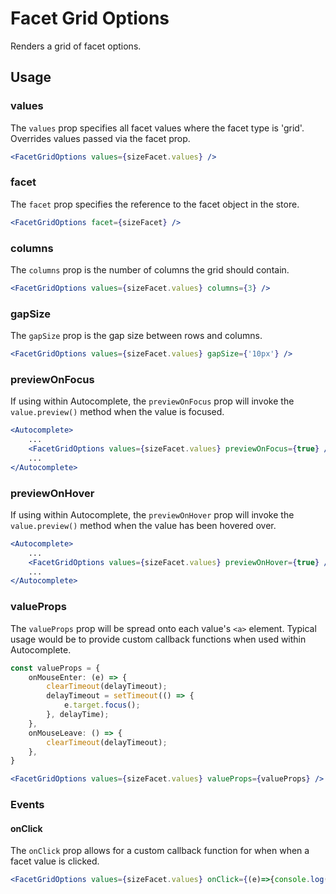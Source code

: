# Facet Grid Options

Renders a grid of facet options.

## Usage

### values
The `values` prop specifies all facet values where the facet type is 'grid'. Overrides values passed via the facet prop. 

```jsx
<FacetGridOptions values={sizeFacet.values} />
```

### facet
The `facet` prop specifies the reference to the facet object in the store.

```jsx
<FacetGridOptions facet={sizeFacet} />
```

### columns
The `columns` prop is the number of columns the grid should contain.

```jsx
<FacetGridOptions values={sizeFacet.values} columns={3} />
```

### gapSize
The `gapSize` prop is the gap size between rows and columns.

```jsx
<FacetGridOptions values={sizeFacet.values} gapSize={'10px'} />
```

### previewOnFocus
If using within Autocomplete, the `previewOnFocus` prop will invoke the `value.preview()` method when the value is focused. 

```jsx
<Autocomplete>
	...
	<FacetGridOptions values={sizeFacet.values} previewOnFocus={true} />
	...
</Autocomplete>
```

### previewOnHover
If using within Autocomplete, the `previewOnHover` prop will invoke the `value.preview()` method when the value has been hovered over. 

```jsx
<Autocomplete>
	...
	<FacetGridOptions values={sizeFacet.values} previewOnHover={true} />
	...
</Autocomplete>
```

### valueProps
The `valueProps` prop will be spread onto each value's `<a>` element. Typical usage would be to provide custom callback functions when used within Autocomplete.

```typescript
const valueProps = {
	onMouseEnter: (e) => {
		clearTimeout(delayTimeout);
		delayTimeout = setTimeout(() => {
			e.target.focus();
		}, delayTime);
	},
	onMouseLeave: () => {
		clearTimeout(delayTimeout);
	},
}
```

```jsx
<FacetGridOptions values={sizeFacet.values} valueProps={valueProps} />
```

### Events

#### onClick
The `onClick` prop allows for a custom callback function for when when a facet value is clicked.

```jsx
<FacetGridOptions values={sizeFacet.values} onClick={(e)=>{console.log(e)}} />
```
